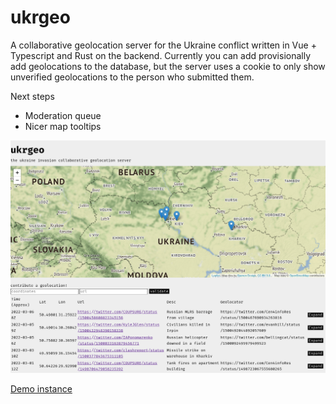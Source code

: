 # ukrgeo

A collaborative geolocation server for the Ukraine conflict written in Vue + Typescript and Rust on the backend. Currently you can add provisionally add geolocations to the database, but the server uses a cookie to only show unverified geolocations to the person who submitted them.

Next steps

- Moderation queue
- Nicer map tooltips

![Demo image](ukrgeo.png)

[Demo instance](https://ukrgeo.x.charliegillespie.com)